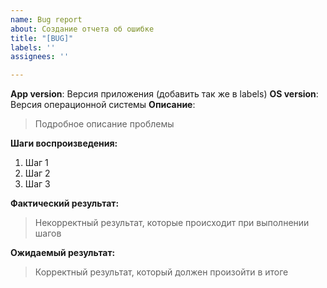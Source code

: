 ```yaml
---
name: Bug report
about: Создание отчета об ошибке
title: "[BUG]"
labels: ''
assignees: ''

---
```


**App version**: Версия приложения (добавить так же в labels)
**OS version**: Версия операционной системы
**Описание**: 
> Подробное описание проблемы

**Шаги воспроизведения:**
1. Шаг 1
2. Шаг 2
3. Шаг 3

**Фактический результат:**
> Некорректный результат, которые происходит при выполнении шагов

**Ожидаемый результат:**
> Корректный результат, который должен произойти в итоге
